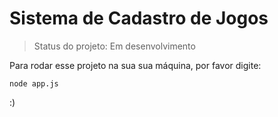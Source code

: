 # Sistema de Cadastro de Jogos

> Status do projeto: Em desenvolvimento

Para rodar esse projeto na sua sua máquina, por favor digite:

```
node app.js
```
:)